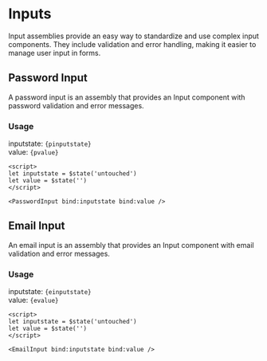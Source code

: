 <script>
import DocsExample from '$lib/components/utils/DocsExample.svelte'
import PasswordInput from '$lib/assemblies/PasswordInput.svelte'
import EmailInput from '$lib/assemblies/EmailInput.svelte'

let pinputstate = $state('untouched')
let pvalue = $state('')

let einputstate = $state('untouched')
let evalue = $state('')
</script>

# Inputs

Input assemblies provide an easy way to standardize and use complex input components. They include validation and error handling, making it easier to manage user input in forms.

## Password Input

A password input is an assembly that provides an Input component with password validation and error messages.

### Usage

<DocsExample>
  <PasswordInput bind:inputstate={pinputstate} bind:value={pvalue} />
</DocsExample>
<DocsExample column>
  <p style="margin: 0;">inputstate: <code>{pinputstate}</code></p>
  <p style="margin: 0;">value: <code>{pvalue}</code></p>
</DocsExample>

```svelte
<script>
let inputstate = $state('untouched')
let value = $state('')
</script>

<PasswordInput bind:inputstate bind:value />
```

## Email Input

An email input is an assembly that provides an Input component with email validation and error messages.

### Usage

<DocsExample>
  <EmailInput bind:inputstate={einputstate} bind:value={evalue} />
</DocsExample>
<DocsExample column>
  <p style="margin: 0;">inputstate: <code>{einputstate}</code></p>
  <p style="margin: 0;">value: <code>{evalue}</code></p>
</DocsExample>

```svelte
<script>
let inputstate = $state('untouched')
let value = $state('')
</script>

<EmailInput bind:inputstate bind:value />
```